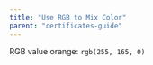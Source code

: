 ```yaml
---
title: "Use RGB to Mix Color"
parent: "certificates-guide"
---
```


RGB value orange: `rgb(255, 165, 0)`
